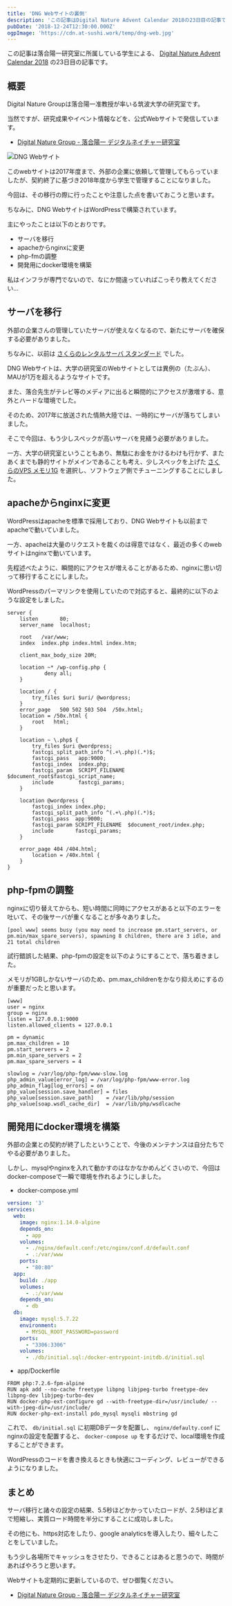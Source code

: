 ```yaml
---
title: 'DNG Webサイトの裏側'
description: 'この記事はDigital Nature Advent Calendar 2018の23日目の記事です。\n\nDigital Nature Groupは落合陽一准教授が率いる筑波大学の研究室です。\n当然ですが、研究成果やイベント情報などを、公式Webサイトで発信しています。\nこのwebサイトは2017年度まで、外部の企業に依頼して管理してもらっていましたが、契約終了に基づき2018年度から学生で管理することになりました。\n今回は、その移行の際に行ったことや注意した点を書いておこうと思います。\n'
pubDate: '2018-12-24T12:30:00.000Z'
ogpImage: 'https://cdn.at-sushi.work/temp/dng-web.jpg'
---
```


この記事は落合陽一研究室に所属している学生による、 [Digital Nature Advent Calendar 2018](https://adventar.org/calendars/3375) の23日目の記事です。

## 概要
Digital Nature Groupは落合陽一准教授が率いる筑波大学の研究室です。

当然ですが、研究成果やイベント情報などを、公式Webサイトで発信しています。

* [Digital Nature Group - 落合陽一 デジタルネイチャー研究室](https://digitalnature.slis.tsukuba.ac.jp/)

![DNG Webサイト](https://cdn.at-sushi.work/temp/dng-web.jpg)

このwebサイトは2017年度まで、外部の企業に依頼して管理してもらっていましたが、契約終了に基づき2018年度から学生で管理することになりました。

今回は、その移行の際に行ったことや注意した点を書いておこうと思います。

ちなみに、DNG WebサイトはWordPressで構築されています。

主にやったことは以下のとおりです。

* サーバを移行
* apacheからnginxに変更
* php-fmの調整
* 開発用にdocker環境を構築

私はインフラが専門でないので、なにか間違っていればこっそり教えてください…

## サーバを移行
外部の企業さんの管理していたサーバが使えなくなるので、新たにサーバを確保する必要がありました。

ちなみに、以前は [さくらのレンタルサーバ スタンダード](https://www.sakura.ne.jp/) でした。

DNG Webサイトは、大学の研究室のWebサイトとしては異例の（たぶん）、MAUが1万を超えるようなサイトです。

また、落合先生がテレビ等のメディアに出ると瞬間的にアクセスが激増する、意外とハードな環境でした。

そのため、2017年に放送された情熱大陸では、一時的にサーバが落ちてしまいました。

そこで今回は、もう少しスペックが高いサーバを見繕う必要がありました。

一方、大学の研究室ということもあり、無駄にお金をかけるわけも行かず、またあくまでも静的サイトがメインであることも考え、少しスペックを上げた [さくらのVPS メモリ1G](https://vps.sakura.ad.jp) を選択し、ソフトウェア側でチューニングすることにしました。

## apacheからnginxに変更
WordPressはapacheを標準で採用しており、DNG Webサイトも以前までapacheで動いていました。

一方、apacheは大量のリクエストを裁くのは得意ではなく、最近の多くのwebサイトはnginxで動いています。

先程述べたように、瞬間的にアクセスが増えることがあるため、nginxに思い切って移行することにしました。

WordPressのパーマリンクを使用していたので対応すると、最終的に以下のような設定をしました。

```nginx
server {
    listen       80;
    server_name  localhost;

    root   /var/www;
    index  index.php index.html index.htm;

    client_max_body_size 20M;

    location ~* /wp-config.php {
            deny all;
    }

    location / {
        try_files $uri $uri/ @wordpress;
    }
    error_page   500 502 503 504  /50x.html;
    location = /50x.html {
        root   html;
    }

    location ~ \.php$ {
        try_files $uri @wordpress;
        fastcgi_split_path_info ^(.+\.php)(.*)$;
        fastcgi_pass   app:9000;
        fastcgi_index  index.php;
        fastcgi_param  SCRIPT_FILENAME  $document_root$fastcgi_script_name;
        include        fastcgi_params;
    }

    location @wordpress {
        fastcgi_index index.php;
        fastcgi_split_path_info ^(.+\.php)(.*)$;
        fastcgi_pass  app:9000;
        fastcgi_param SCRIPT_FILENAME  $document_root/index.php;
        include       fastcgi_params;
    }

    error_page 404 /404.html;
        location = /40x.html {
    }
}
```

## php-fpmの調整
nginxに切り替えてからも、短い時間に同時にアクセスがあると以下のエラーを吐いて、その後サーバが重くなることが多々ありました。

```
[pool www] seems busy (you may need to increase pm.start_servers, or pm.min/max_spare_servers), spawning 8 children, there are 3 idle, and 21 total children
```

試行錯誤した結果、php-fpmの設定を以下のようにすることで、落ち着きました。

メモリが1GBしかないサーバのため、pm.max_childrenをかなり抑えめにするのが重要だったと思います。

```
[www]
user = nginx
group = nginx
listen = 127.0.0.1:9000
listen.allowed_clients = 127.0.0.1

pm = dynamic
pm.max_children = 10
pm.start_servers = 2
pm.min_spare_servers = 2
pm.max_spare_servers = 4

slowlog = /var/log/php-fpm/www-slow.log
php_admin_value[error_log] = /var/log/php-fpm/www-error.log
php_admin_flag[log_errors] = on
php_value[session.save_handler] = files
php_value[session.save_path]    = /var/lib/php/session
php_value[soap.wsdl_cache_dir]  = /var/lib/php/wsdlcache
```

## 開発用にdocker環境を構築
外部の企業との契約が終了したということで、今後のメンテナンスは自分たちでやる必要がありました。

しかし、mysqlやnginxを入れて動かすのはなかなかめんどくさいので、今回はdocker-composeで一瞬で環境を作れるようにしました。

* docker-compose.yml
```yaml
version: '3'
services:
  web:
    image: nginx:1.14.0-alpine
    depends_on:
      - app
    volumes:
      - ./nginx/default.conf:/etc/nginx/conf.d/default.conf
      - .:/var/www
    ports:
      - "80:80"
  app:
    build: ./app
    volumes:
      - .:/var/www
    depends_on:
      - db
  db:
    image: mysql:5.7.22
    environment:
      - MYSQL_ROOT_PASSWORD=password
    ports:
      - "3306:3306"
    volumes:
      - ./db/initial.sql:/docker-entrypoint-initdb.d/initial.sql
```

* app/Dockerfile
```docker
FROM php:7.2.6-fpm-alpine
RUN apk add --no-cache freetype libpng libjpeg-turbo freetype-dev libpng-dev libjpeg-turbo-dev
RUN docker-php-ext-configure gd --with-freetype-dir=/usr/include/ --with-jpeg-dir=/usr/include/
RUN docker-php-ext-install pdo_mysql mysqli mbstring gd
```

これで、 `db/initial.sql` に初期DBデータを配置し、 `nginx/defaulty.conf` にnginxの設定を配置すると、 `docker-compose up` をするだけで、local環境を作成することができます。

WordPressのコードを書き換えるときも快適にコーディング、レビューができるようになりました。

## まとめ
サーバ移行と諸々の設定の結果、5.5秒ほどかかっていたロードが、2.5秒ほどまで短縮し、実質ロード時間を半分にすることに成功しました。

その他にも、https対応をしたり、google analyticsを導入したり、細々したことをしていました。

もう少し各場所でキャッシュをさせたり、できることはあると思うので、時間があればやろうと思います。

Webサイトも定期的に更新しているので、ぜひ御覧ください。

* [Digital Nature Group - 落合陽一 デジタルネイチャー研究室](https://digitalnature.slis.tsukuba.ac.jp/)
